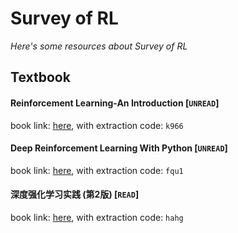 # Survey of RL
*Here's some resources about Survey of RL*


## Textbook

#### Reinforcement Learning-An Introduction [`UNREAD`]

book link: [here](https://pan.baidu.com/s/1JlgU6dZBlRO241vqn-IVUg), with extraction code: `k966`


#### Deep Reinforcement Learning With Python [`UNREAD`]

book link: [here](https://pan.baidu.com/s/19CciQEHLBHFY30c5iNfzuQ), with extraction code: `fqu1`


#### 深度强化学习实践 (第2版) [`READ`]

book link: [here](https://pan.baidu.com/s/1ZhNKO0aEVWdHe-GEiJyn2g), with extraction code: `hahg`


